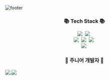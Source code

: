 ![footer](https://capsule-render.vercel.app/api?type=wave&color=auto&height=200&section=footer&text=Now%20Use%20me!&fontSize=90)
<h3 align="center">📚 Tech Stack 📚</h3>
<p align="center">
  <img src="https://img.shields.io/badge/Java-007396?style=flat-square&logo=Java&logoColor=white"/></a>&nbsp
  <img src="https://img.shields.io/badge/Javascript-ffb13b?style=flat-square&logo=javascript&logoColor=white"/></a>&nbsp 
  <br>
  <img src="https://img.shields.io/badge/Spring-6DB33F?style=flat-square&logo=Spring&logoColor=white"/></a>&nbsp
  <img src="https://img.shields.io/badge/SpringBoot-6DB33F?style=flat-square&logo=SpringBoot&logoColor=white"/></a>&nbsp 
  <img src="https://img.shields.io/badge/Node.js-339933?style=flat-square&logo=Node.js&logoColor=white"/></a>&nbsp
   <br>
  <img src="https://img.shields.io/badge/Mysql-4479A1?style=flat-square&logo=MySql&logoColor=white"/></a>&nbsp 
</p>


<h3 align="center">🌱 주니어 개발자 🌱</h3>

<a href="s">
  <img src="https://github-readme-stats.vercel.app/api/top-langs/username=ChaeHo95&exclude_repo=ChaeHo95.github.io&layout=compact&theme=tokyonight" align="center"/>
</a>
<a href="s">
  <img src="https://github-readme-stats.vercel.app/api?username=ChaeHo95&theme=tokyonight&show_icons=true" align="center"/>
</a>

<!--
**ChaeHo95/ChaeHo95** is a ✨ _special_ ✨ repository because its `README.md` (this file) appears on your GitHub profile.

Here are some ideas to get you started:

- 🔭 I’m currently working on ...
- 🌱 I’m currently learning ...
- 👯 I’m looking to collaborate on ...
- 🤔 I’m looking for help with ...
- 💬 Ask me about ...
- 📫 How to reach me: ...
- 😄 Pronouns: ...
- ⚡ Fun fact: ...
-->
